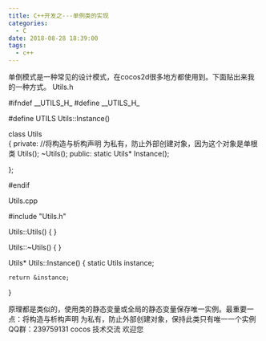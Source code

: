 ```yaml
---
title: C++开发之---单例类的实现
categories:
  - C
date: 2018-08-28 18:39:00
tags:
  - c++
---
```


单倒模式是一种常见的设计模式，在cocos2d很多地方都使用到。下面贴出来我的一种方式。 Utils.h

#ifndef \_\_UTILS\_H_
#define \_\_UTILS\_H_


#define UTILS                       Utils::Instance()

class Utils  
{
private:
    //将构造与析构声明 为私有，防止外部创建对象，因为这个对象是单根类
    Utils();
    ~Utils();
public:
    static Utils*    Instance();
    
};

#endif

Utils.cpp

#include "Utils.h"

Utils::Utils()
{
}

Utils::~Utils()
{
}

Utils* Utils::Instance()
{
    static Utils instance;
    
    return &instance;
}

原理都是类似的，使用类的静态变量或全局的静态变量保存唯一实例。最重要一点：将构造与析构声明 为私有，防止外部创建对象，保持此类只有唯一一个实例  QQ群：239759131 cocos 技术交流 欢迎您